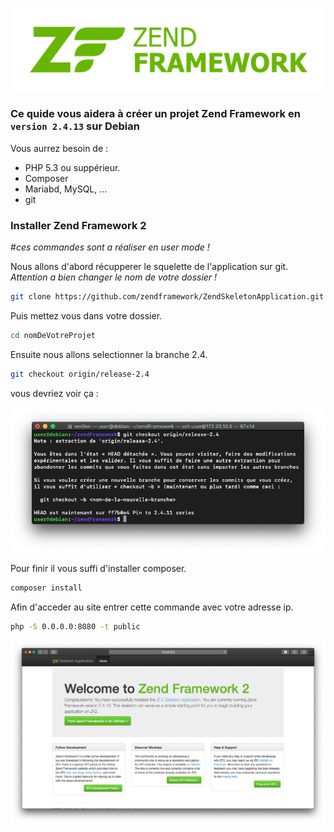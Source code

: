 ![](images/ZendFramework.png)
### Ce quide vous aidera à créer un projet Zend Framework en `version 2.4.13` sur Debian

Vous aurrez besoin de :
* PHP 5.3 ou suppérieur.
* Composer
* Mariabd, MySQL, ...
* git

### Installer Zend Framework 2

#_ces commandes sont a réaliser en user mode !_

Nous allons d'abord récupperer le squelette de l'application sur git.<br>
_Attention a bien changer le nom de votre dossier !_
```bash
git clone https://github.com/zendframework/ZendSkeletonApplication.git nomDeVotreProjet
```

Puis mettez vous dans votre dossier.
```bash
cd nomDeVotreProjet
```
Ensuite nous allons selectionner la branche 2.4.
```bash
git checkout origin/release-2.4
```
vous devriez voir ça :

![](images/ZendTerminal.png)

Pour finir il vous suffi d'installer composer.
```bash
composer install
```
Afin d'acceder au site entrer cette commande avec votre adresse ip.
```bash
php -S 0.0.0.0:8080 -t public
```

![](images/ZendPageAccueil.png)